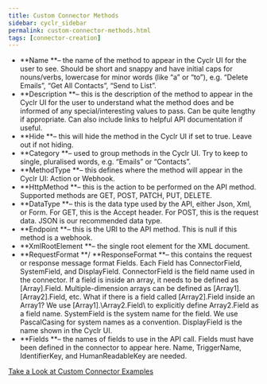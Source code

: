 ```yaml
---
title: Custom Connector Methods
sidebar: cyclr_sidebar
permalink: custom-connector-methods.html
tags: [connector-creation]
---
```


*   **Name **– the name of the method to appear in the Cyclr UI for the user to see. Should be short and snappy and have initial caps for nouns/verbs, lowercase for minor words (like “a” or “to”), e.g. “Delete Emails”, “Get All Contacts”, “Send to List”.
*   **Description **– this is the description of the method to appear in the Cyclr UI for the user to understand what the method does and be informed of any special/interesting values to pass. Can be quite lengthy if appropriate. Can also include links to helpful API documentation if useful.
*   **Hide **– this will hide the method in the Cyclr UI if set to true. Leave out if not hiding.
*   **Category **– used to group methods in the Cyclr UI. Try to keep to single, pluralised words, e.g. “Emails” or “Contacts”.
*   **MethodType **– this defines where the method will appear in the Cyclr UI: Action or Webhook.
*   **HttpMethod **– this is the action to be performed on the API method. Supported methods are GET, POST, PATCH, PUT, DELETE.
*   **DataType **– this is the data type used by the API, either Json, Xml, or Form. For GET, this is the Accept header. For POST, this is the request data. JSON is our recommended data type.
*   **Endpoint **– this is the URI to the API method. This is null if this method is a webhook.
*   **XmlRootElement **– the single root element for the XML document.
*   **RequestFormat **/ **ResponseFormat **– this contains the request or response message format Fields. Each Field has ConnectorField, SystemField, and DisplayField. ConnectorField is the field name used in the connector. If a field is inside an array, it needs to be defined as \[Array\].Field. Multiple-dimension arrays can be defined as \[Array1\].\[Array2\].Field, etc. What if there is a field called \[Array2\].Field inside an Array1? We use \[Array1\].\\Array2.Field\\ to explicitly define Array2.Field as a field name. SystemField is the system name for the field. We use PascalCasing for system names as a convention. DisplayField is the name shown in the Cyclr UI.
*   **Fields **– the names of fields to use in the API call. Fields must have been defined in the connector to appear here. Name, TriggerName, IdentifierKey, and HumanReadableKey are needed.

[Take a Look at Custom Connector Examples](./examples)